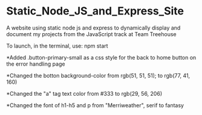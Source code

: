 # Static_Node_JS_and_Express_Site

A website using static node js and express to dynamically display and document my projects from the JavaScript track at Team Treehouse

To launch, in the terminal, use: npm start

\*Added .button-primary-small as a css style for the back to home button on the error handling page

\*Changed the botton background-color from rgb(51, 51, 51); to rgb(77, 41, 160)

\*Changed the "a" tag text color from #333 to rgb(29, 56, 206)

\*Changed the font of h1-h5 and p from "Merriweather", serif to fantasy
